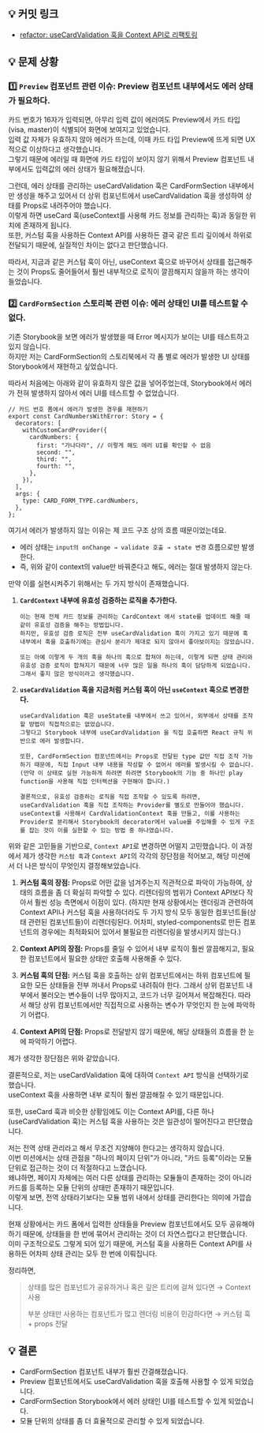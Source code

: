 ## 💡 커밋 링크

- [refactor: useCardValidation 훅을 Context API로 리팩토링](https://github.com/sooyeoniya/react-payments/commit/7a76724d9a6e95a00e0b3bee9bc46dc5dc64c5fb)

## 💡 문제 상황

### **1️⃣ `Preview` 컴포넌트 관련 이슈: Preview 컴포넌트 내부에서도 에러 상태가 필요하다.**

카드 번호가 16자가 입력되면, 아무리 입력 값이 에러여도 Preview에서 카드 타입(visa, master)이 식별되어 화면에 보여지고 있었습니다. </br>
입력 값 자체가 유효하지 않아 에러가 뜨는데, 이때 카드 타입 Preview에 뜨게 되면 UX 적으로 이상하다고 생각했습니다. </br>
그렇기 때문에 에러일 때 화면에 카드 타입이 보이지 않기 위해서 Preview 컴포넌트 내부에서도 입력값의 에러 상태가 필요해졌습니다.

그런데, 에러 상태를 관리하는 useCardValidation 훅은 CardFormSection 내부에서만 생성을 해주고 있어서 더 상위 컴포넌트에서 useCardValidation 훅을 생성하여 상태를 Props로 내려주어야 했습니다. </br>
이렇게 하면 useCard 훅(useContext를 사용해 카드 정보를 관리하는 훅)과 동일한 위치에 존재하게 됩니다. </br>
또한, 커스텀 훅을 사용하든 Context API를 사용하든 결국 같은 트리 깊이에서 하위로 전달되기 때문에, 실질적인 차이는 없다고 판단했습니다.

따라서, 지금과 같은 커스텀 훅이 아닌, useContext 훅으로 바꾸어서 상태를 접근해주는 것이 Props도 줄어들어서 훨씬 내부적으로 로직이 깔끔해지지 않을까 하는 생각이 들었습니다.

### **2️⃣ `CardFormSection` 스토리북 관련 이슈: 에러 상태인 UI를 테스트할 수 없다.**

기존 Storybook을 보면 에러가 발생했을 때 Error 메시지가 보이는 UI를 테스트하고 있지 않습니다. </br>
하지만 저는 CardFormSection의 스토리북에서 각 폼 별로 에러가 발생한 UI 상태를 Storybook에서 재현하고 싶었습니다.

따라서 처음에는 아래와 같이 유효하지 않은 값을 넣어주었는데, Storybook에서 에러가 전혀 발생하지 않아서 에러 UI를 테스트할 수 없었습니다.

```tsx
// 카드 번호 폼에서 에러가 발생한 경우를 재현하기
export const CardNumbersWithError: Story = {
  decorators: [
    withCustomCardProvider({
      cardNumbers: {
        first: "가나다라", // 이렇게 해도 에러 UI를 확인할 수 없음
        second: "",
        third: "",
        fourth: "",
      },
    }),
  ],
  args: {
    type: CARD_FORM_TYPE.cardNumbers,
  },
};
```

여기서 에러가 발생하지 않는 이유는 제 코드 구조 상의 흐름 때문이었는데요.

- 에러 상태는 `input의 onChange → validate 호출 → state 변경` 흐름으로만 발생한다.
- 즉, 위와 같이 context의 value만 바꿔준다고 해도, 에러는 절대 발생하지 않는다.

만약 이를 실현시켜주기 위해서는 두 가지 방식이 존재했습니다.

1.  **`CardContext` 내부에 유효성 검증하는 로직을 추가한다.**

    ```
    이는 현재 전체 카드 정보를 관리하는 CardContext 에서 state를 업데이트 해줄 때 같이 유효성 검증을 해주는 방법입니다.
    하지만, 유효성 검증 로직은 전부 useCardValidation 훅이 가지고 있기 때문에 훅 내부에서 훅을 호출하기에는 관심사 분리가 제대로 되지 않아서 좋아보이지는 않았습니다.

    또는 아예 이렇게 두 개의 훅을 하나의 훅으로 합쳐야 하는데, 이렇게 되면 상태 관리와 유효성 검증 로직이 합쳐지기 때문에 너무 많은 일을 하나의 훅이 담당하게 되었습니다.
    그래서 좋지 않은 방식이라고 생각했습니다.
    ```

2.  **`useCardValidation` 훅을 지금처럼 커스텀 훅이 아닌 `useContext` 훅으로 변경한다.**

    ```
    useCardValidation 훅은 useState를 내부에서 쓰고 있어서, 외부에서 상태를 조작할 방법이 직접적으로는 없었습니다.
    그렇다고 Storybook 내부에 useCardValidation 을 직접 호출하면 React 규칙 위반으로 에러 발생합니다.

    또한, CardFormSection 컴포넌트에서는 Props로 전달된 type 값만 직접 조작 가능하기 때문에, 직접 Input 내부 내용을 작성할 수 없어서 에러를 발생시킬 수 없습니다.
    (만약 이 상태로 실현 가능하게 하려면 하려면 Storybook의 기능 중 하나인 play function을 사용해 직접 인터렉션을 구현해야 합니다.)

    결론적으로, 유효성 검증하는 로직을 직접 조작할 수 있도록 하려면, useCardValidation 훅을 직접 조작하는 Provider를 별도로 만들어야 했습니다.
    useContext를 사용해서 CardValidationContext 훅을 만들고, 이를 사용하는 Provider로 분리해서 Storybook의 decorator에서 value를 주입해줄 수 있게 구조를 잡는 것이 이를 실현할 수 있는 방법 중 하나였습니다.
    ```

위와 같은 고민들을 기반으로, `Context API`로 변경하면 어떨지 고민했습니다.
이 과정에서 제가 생각한 `커스텀 훅`과 `Context API`의 각각의 장단점을 적어보고, 해당 미션에서 더 나은 방식이 무엇인지 결정해보았습니다.

1.  **커스텀 훅의 장점:** Props로 어떤 값을 넘겨주는지 직관적으로 파악이 가능하여, 상태의 흐름을 좀 더 확실히 파악할 수 있다. 리렌더링의 범위가 Context API보다 작아서 훨씬 성능 측면에서 이점이 있다. (하지만 현재 상황에서는 렌더링과 관련하여 Context API나 커스텀 훅을 사용하더라도 두 가지 방식 모두 동일한 컴포넌트들(상태 관련된 컴포넌트들)이 리렌더링된다. 어차피, styled-components로 만든 컴포넌트의 경우에는 최적화되어 있어서 불필요한 리렌더링을 발생시키지 않는다.)
2.  **Context API의 장점:** Props를 줄일 수 있어서 내부 로직이 훨씬 깔끔해지고, 필요한 컴포넌트에서 필요한 상태만 호출해 사용해줄 수 있다.

3.  **커스텀 훅의 단점:** 커스텀 훅을 호출하는 상위 컴포넌트에서는 하위 컴포넌트에 필요한 모든 상태들을 전부 꺼내서 Props로 내려줘야 한다. 그래서 상위 컴포넌트 내부에서 불러오는 변수들이 너무 많아지고, 코드가 너무 길어져서 복잡해진다. 따라서 해당 상위 컴포넌트에서만 직접적으로 사용하는 변수가 무엇인지 한 눈에 파악하기 어렵다.
4.  **Context API의 단점:** Props로 전달받지 않기 때문에, 해당 상태들의 흐름을 한 눈에 파악하기 어렵다.

제가 생각한 장단점은 위와 같았습니다.

결론적으로, 저는 useCardValidation 훅에 대하여 `Context API` 방식을 선택하기로 했습니다. </br>
useContext 훅을 사용하면 내부 로직이 훨씬 깔끔해질 수 있기 때문입니다.

또한, useCard 훅과 비슷한 상황임에도 이는 Context API를, 다른 하나(useCardValidation 훅)는 커스텀 훅을 사용하는 것은 일관성이 떨어진다고 판단했습니다.

저는 전역 상태 관리라고 해서 무조건 지양해야 한다고는 생각하지 않습니다. </br>
이번 미션에서는 상태 관점을 "하나의 페이지 단위"가 아니라, "카드 등록"이라는 모듈 단위로 접근하는 것이 더 적절하다고 느꼈습니다. </br>
왜냐하면, 페이지 자체에는 여러 다른 상태를 관리하는 모듈들이 존재하는 것이 아니라 카드를 등록하는 모듈 단위의 상태만 존재하기 때문입니다. </br>
이렇게 보면, 전역 상태라기보다는 모듈 범위 내에서 상태를 관리한다는 의미에 가깝습니다.

현재 상황에서는 카드 폼에서 입력한 상태들을 Preview 컴포넌트에서도 모두 공유해야 하기 때문에, 상태들을 한 번에 묶어서 관리하는 것이 더 자연스럽다고 판단했습니다. </br>
이미 구조적으로도 그렇게 되어 있기 때문에, 커스텀 훅을 사용하든 Context API를 사용하든 어차피 상태 관리는 모두 한 번에 이뤄집니다.

정리하면,

> 상태를 많은 컴포넌트가 공유하거나 혹은 깊은 트리에 걸쳐 있다면 → Context 사용
>
> 부분 상태만 사용하는 컴포넌트가 많고 렌더링 비용이 민감하다면 → 커스텀 훅 + props 전달

## 💡 결론

- CardFormSection 컴포넌트 내부가 훨씬 간결해졌습니다.
- Preview 컴포넌트에서도 useCardValidation 훅을 호출해 사용할 수 있게 되었습니다.
- CardFormSection Storybook에서 에러 상태인 UI를 테스트할 수 있게 되었습니다.
- 모듈 단위의 상태를 좀 더 효율적으로 관리할 수 있게 되었습니다.

